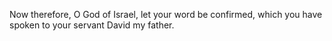Now therefore, O God of Israel, let your word be confirmed, which you have spoken to your servant David my father.
